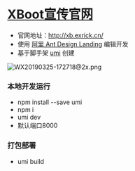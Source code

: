 # [XBoot宣传官网](http://xb.exrick.cn)
- 官网地址：http://xb.exrick.cn/
- 使用 [阿里 Ant Design Landing](https://landing.ant.design/index-cn) 编辑开发
- 基于脚手架 [umi](https://landing.ant.design/docs/use/umi) 创建

![WX20190325-172718@2x.png](https://i.loli.net/2019/03/25/5c989f0514a40.png)

### 本地开发运行
- npm install --save umi
- npm i
- umi dev
- 默认端口8000
### 打包部署
- umi build
